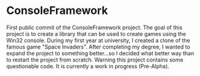 # ConsoleFramework
First public commit of the ConsoleFramework project. The goal of this project is to create a library that can be used to create games using the Win32 console. During my first year at university, I created a clone of the famous game "Space Invaders". After completing my degree, I wanted to expand the project to something better...so I decided what better way than to restart the project from scratch.  Warning this project contains some questionable code. It is currently a work in progress (Pre-Alpha).
